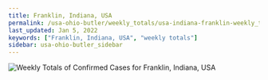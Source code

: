 ```yaml
---
title: Franklin, Indiana, USA
permalink: /usa-ohio-butler/weekly_totals/usa-indiana-franklin-weekly_totals.html
last_updated: Jan 5, 2022
keywords: ["Franklin, Indiana, USA", "weekly totals"]
sidebar: usa-ohio-butler_sidebar
---
```


![Weekly Totals of Confirmed Cases for Franklin, Indiana, USA](/covid_tracker/images/graphs/usa-indiana-franklin-weekly_totals_graph.png)
